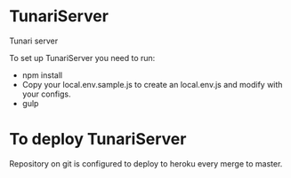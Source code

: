 # TunariServer
Tunari server

To set up TunariServer you need to run:

- npm install
- Copy your local.env.sample.js to create an local.env.js and 
  modify with your configs.
- gulp

# To deploy TunariServer

Repository on git is configured to deploy to heroku every merge to master.
